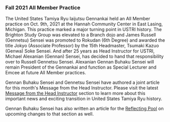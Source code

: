 ### Fall 2021 All Member Practice

The United States Tamiya Ryu Iaijutsu Gennankai held an All Member practice on Oct. 9th, 2021 at the Hannah Community Center in East Lasing, Michigan. This practice marked a major turning point in USTRI history. The Brighton Study Group was elevated to a Branch dojo and James Russell (Gennetsu) Sensei was promoted to Rokudan (6th Degree) and awarded the title Jokyo (Associate Professor) by the 15th Headmaster, Tsumaki Kazuo (Genwa) Soke Sensei. And after 25 years as Head Instructor for USTRI, Michael Alexanian (Gennan) Sensei, has decided to hand that responsibility over to Russell Gennetsu Sensei. Alexanian Gennan Buhaku Sensei will remain President of the Gennankai and function as Special Lecturer and Emcee at future All Member practices.

Gennan Buhaku Sensei and Gennetsu Sensei have authored a joint article for this month's Message from the Head Instructor. Please visit the latest <a href="/articles/message-from-the-head-instructor" >Message from the Head Instructor</a > section to learn more about this important news and exciting transition in United States Tamiya Ryu history.

Gennan Buhaku Sensei has also written an article for the <a href="/articles/reflecting-pool">Reflecting Pool</a > on upcoming changes to that section as well.

